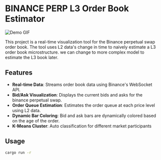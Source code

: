 # BINANCE PERP L3 Order Book Estimator

![Demo GIF](demo.gif)

This project is a real-time visualization tool for the Binance perpetual swap order book. The tool uses L2 data's change in time to naively estimate a L3 order book microstructure. we can change to more complex model to estimate the L3 book later.

## Features

- **Real-time Data**: Streams order book data using Binance's WebSocket API.
- **Bid/Ask Visualization**: Displays the current bids and asks for the binance perpetual swap.
- **Order Queue Estimation**: Estimates the order queue at each price level using L2 data.
- **Dynamic Bar Coloring**: Bid and ask bars are dynamically colored based on the age of the order.
- **K-Means Cluster**: Auto classification for different market participants

## Usage

```bash
cargo run -r
```
